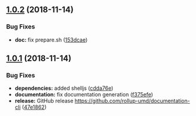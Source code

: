 ## [1.0.2](https://github.com/rollup-umd/documentation-cli/compare/v1.0.1...v1.0.2) (2018-11-14)


### Bug Fixes

* **doc:** fix prepare.sh ([153dcae](https://github.com/rollup-umd/documentation-cli/commit/153dcae))

## [1.0.1](https://github.com/rollup-umd/documentation-cli/compare/v1.0.0...v1.0.1) (2018-11-14)


### Bug Fixes

* **dependencies:** added shelljs ([cdda76e](https://github.com/rollup-umd/documentation-cli/commit/cdda76e))
* **documentation:** fix documentation generation ([f375efe](https://github.com/rollup-umd/documentation-cli/commit/f375efe))
* **release:** GitHub release https://github.com/rollup-umd/documentation-cli ([47e1862](https://github.com/rollup-umd/documentation-cli/commit/47e1862))
